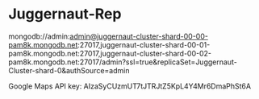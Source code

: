 # Juggernaut-Rep


mongodb://admin:admin@juggernaut-cluster-shard-00-00-pam8k.mongodb.net:27017,juggernaut-cluster-shard-00-01-pam8k.mongodb.net:27017,juggernaut-cluster-shard-00-02-pam8k.mongodb.net:27017/admin?ssl=true&replicaSet=Juggernaut-Cluster-shard-0&authSource=admin


Google Maps API key:
AIzaSyCUzmUT7tJTRJtZ5KpL4Y4Mr6DmaPhSt6A

